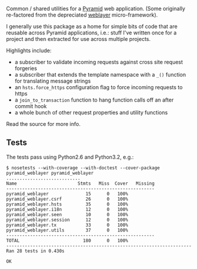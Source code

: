 Common / shared utilities for a [Pyramid][] web application.  (Some originally
re-factored from the depreciated [weblayer][] micro-framework).

I generally use this package as a home for simple bits of code that are reusable
across Pyramid applications, i.e.: stuff I've written once for a project and
then extracted for use across multiple projects.

Highlights include:

* a subscriber to validate incoming requests against cross site request forgeries
* a subscriber that extends the template namespace with a `_()` function for 
  translating message strings
* an `hsts.force_https` configuration flag to force incoming requests to https
* a `join_to_transaction` function to hang function calls off an after commit hook
* a whole bunch of other request properties and utility functions

Read the source for more info.

## Tests

The tests pass using Python2.6 and Python3.2, e.g.:

    $ nosetests --with-coverage --with-doctest --cover-package pyramid_weblayer pyramid_weblayer
    ............................
    Name                       Stmts   Miss  Cover   Missing
    --------------------------------------------------------
    pyramid_weblayer              15      0   100%   
    pyramid_weblayer.csrf         26      0   100%   
    pyramid_weblayer.hsts         35      0   100%   
    pyramid_weblayer.i18n         12      0   100%   
    pyramid_weblayer.seen         10      0   100%   
    pyramid_weblayer.session      12      0   100%   
    pyramid_weblayer.tx           33      0   100%   
    pyramid_weblayer.utils        37      0   100%   
    --------------------------------------------------------
    TOTAL                        180      0   100%   
    ----------------------------------------------------------------------
    Ran 28 tests in 0.430s

    OK

[pyramid]: http://pypi.python.org/pypi/pyramid
[weblayer]: http://github.com/thruflo/weblayer
